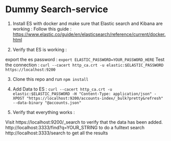 # Dummy Search-service

1. Install ES with docker and make sure that Elastic search and Kibana are working :
Follow this guide : https://www.elastic.co/guide/en/elasticsearch/reference/current/docker.html


2. Verify that ES is working :

export the es password : `export ELASTIC_PASSWORD=YOUR_PASSWORD_HERE`
Test the connection : `curl --cacert http_ca.crt -u elastic:$ELASTIC_PASSWORD https://localhost:9200`

3. Clone this repo and run `npm install` 

4. Add Data to ES :
` curl --cacert http_ca.crt -u elastic:$ELASTIC_PASSWORD -H "Content-Type: application/json" -XPOST "https://localhost:9200/accounts-index/_bulk?pretty&refresh" --data-binary "@accounts.json" `

5. Verify that everything works :

Visit https://localhost:9200/_search to verify that the data has been added.
http://localhost:3333/find?q=YOUR_STRING to do a fulltext search
http://localhost:3333/search to get all the results
